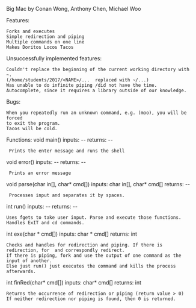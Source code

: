Big Mac
by Conan Wong, Anthony Chen, Michael Woo

Features:

	Forks and executes
	Simple redirection and piping
	Multiple commands on one line
	Makes Doritos Locos Tacos

Unsuccessfully implemented features:

	Couldn't replace the beginning of the current working directory with ~.
	(/home/students/2017/<NAME>/...  replaced with ~/...)
	Was unable to do infinite piping /did not have the time.
	Autocomplete, since it requires a library outside of our knowledge.

Bugs:

	When you repeatedly run an unknown command, e.g. (moo), you will be forced
	to exit the program.
	Tacos will be cold.

Functions:
void main()
     inputs: --
     returns: --

     Prints the enter message and runs the shell
     
void error()
     inputs: --
     returns: --
     
     Prints an error message

void parse(char in[], char* cmd[])
     inputs: char in[], char* cmd[]
     returns: --
     
     Processes input and separates it by spaces.

int run()
    inputs: --
    returns: --
    
    Uses fgets to take user input. Parse and execute those functions. Handles ExIT and cd commands.

int exe(char * cmd[])
    inputs: char * cmd[]
    returns: int
   
    Checks and handles for redirection and piping. If there is redirection, for  and correspondly redirect.
    If there is piping, fork and use the output of one command as the input of another. 
    Else just run() just executes the command and kills the process afterwards. 

int finRed(char* cmd[])
    inputs: char* cmd[]
    returns: int
    
    Returns the occurrence of redirection or piping (return value > 0)
    If neither redirection nor piping is found, then 0 is returned.
    
    		 
